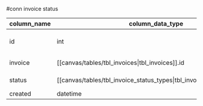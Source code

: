 #conn invoice status

| column_name | column_data_type                                                        | index    |
| ----------- | ----------------------------------------------------------------------- | -------- |
| id          | int                                                                     | PK NN AI |
| invoice     | [[canvas/tables/tbl_invoices\|tbl_invoices]].id                         | FK NN    |
| status      | [[canvas/tables/tbl_invoice_status_types\|tbl_invoice_status_types]].id | FK NN    |
| created     | datetime                                                                | NN       | 
